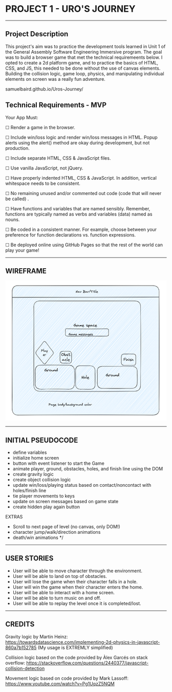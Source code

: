  # PROJECT 1 - URO'S JOURNEY
 ---

## Project Description

This project's aim was to practice the development tools learned in Unit 1 of the General Assembly Software Engineering Immersive program. The goal was to build a browser game that met the technical requiremeents below. I opted to create a 2d platform game, and to practice the basics of HTML, CSS, and JS, this needed to be done without the use of canvas elements. Building the collision logic, game loop, physics, and manipulating individual elements on screen was a really fun adventure.

 samuelbaird.github.io/Uros-Journey/ 

## Technical Requirements - MVP
Your App Must:

☐ Render a game in the browser.

☐ Include win/loss logic and render win/loss messages in HTML. Popup alerts using the alert() method are okay during development, but not production.

☐ Include separate HTML, CSS & JavaScript files.

☐ Use vanilla JavaScript, not jQuery.

☐ Have properly indented HTML, CSS & JavaScript. In addition, vertical whitespace needs to be consistent.

☐ No remaining unused and/or commented out code (code that will never be called) .

☐ Have functions and variables that are named sensibly. Remember, functions are typically named as verbs and variables (data) named as nouns.

☐ Be coded in a consistent manner. For example, choose between your preference for function declarations vs. function expressions.

☐ Be deployed online using GitHub Pages so that the rest of the world can play your game!

---

## WIREFRAME

![Image](./Wireframe.png)

---

## INITIAL PSEUDOCODE

- define variables
- initialize home screen
- button with event listener to start the Game
- animate player, ground, obstacles, holes, and finish line using the DOM
- create gravity logic
- create object collision logic
- update win/loss/playing status based on contact/noncontact with holes/finish line
- tie player movements to keys
- update on screen messages based on game state
- create hidden play again button

EXTRAS
- Scroll to next page of level (no canvas, only DOM!)
- character jump/walk/direction animations
- death/win animations */

---

## USER STORIES

- User will be able to move character through the environment.
- User will be able to land on top of obstacles.
- User will lose the game when their character falls in a hole.
- User will win the game when their character enters the home.
- User will be able to interact with a home screen.
- User will be able to turn music on and off.
- User will be able to replay the level once it is completed/lost. 

---

## CREDITS

Gravity logic by Martin Heinz: https://towardsdatascience.com/implementing-2d-physics-in-javascript-860a7b152785 (My usage is EXTREMLY simplified)

Collision logic based on the code provided by Àlex Garcés on stack overflow: https://stackoverflow.com/questions/2440377/javascript-collision-detection

Movement logic based on code provided by Mark Lassoff: https://www.youtube.com/watch?v=Pg1UqzZ5NQM
